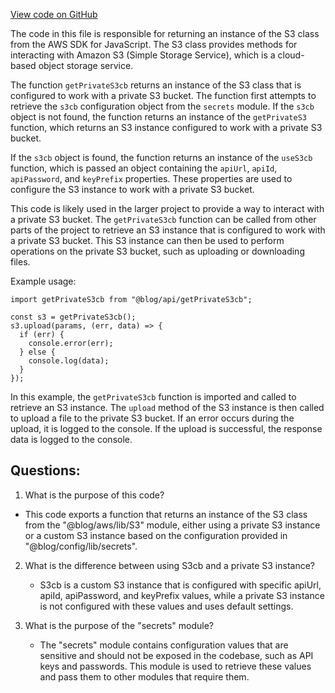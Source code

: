 [View code on GitHub](https://github.com/gaerongsalon/blog/src/support/getPrivateS3cb.ts)

The code in this file is responsible for returning an instance of the S3 class from the AWS SDK for JavaScript. The S3 class provides methods for interacting with Amazon S3 (Simple Storage Service), which is a cloud-based object storage service. 

The function `getPrivateS3cb` returns an instance of the S3 class that is configured to work with a private S3 bucket. The function first attempts to retrieve the `s3cb` configuration object from the `secrets` module. If the `s3cb` object is not found, the function returns an instance of the `getPrivateS3` function, which returns an S3 instance configured to work with a private S3 bucket. 

If the `s3cb` object is found, the function returns an instance of the `useS3cb` function, which is passed an object containing the `apiUrl`, `apiId`, `apiPassword`, and `keyPrefix` properties. These properties are used to configure the S3 instance to work with a private S3 bucket. 

This code is likely used in the larger project to provide a way to interact with a private S3 bucket. The `getPrivateS3cb` function can be called from other parts of the project to retrieve an S3 instance that is configured to work with a private S3 bucket. This S3 instance can then be used to perform operations on the private S3 bucket, such as uploading or downloading files. 

Example usage:

```
import getPrivateS3cb from "@blog/api/getPrivateS3cb";

const s3 = getPrivateS3cb();
s3.upload(params, (err, data) => {
  if (err) {
    console.error(err);
  } else {
    console.log(data);
  }
});
```

In this example, the `getPrivateS3cb` function is imported and called to retrieve an S3 instance. The `upload` method of the S3 instance is then called to upload a file to the private S3 bucket. If an error occurs during the upload, it is logged to the console. If the upload is successful, the response data is logged to the console.
## Questions: 
 1. What is the purpose of this code?
   - This code exports a function that returns an instance of the S3 class from the "@blog/aws/lib/S3" module, either using a private S3 instance or a custom S3 instance based on the configuration provided in "@blog/config/lib/secrets".

2. What is the difference between using S3cb and a private S3 instance?
   - S3cb is a custom S3 instance that is configured with specific apiUrl, apiId, apiPassword, and keyPrefix values, while a private S3 instance is not configured with these values and uses default settings.

3. What is the purpose of the "secrets" module?
   - The "secrets" module contains configuration values that are sensitive and should not be exposed in the codebase, such as API keys and passwords. This module is used to retrieve these values and pass them to other modules that require them.